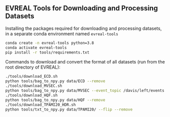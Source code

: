 ## EVREAL Tools for Downloading and Processing Datasets

Installing the packages required for downloading and processing datasets, in a separate conda environment named `evreal-tools`
```bash
conda create -n evreal-tools python=3.8
conda activate evreal-tools
pip install -r tools/requirements.txt
```

Commands to download and convert the format of all datasets (run from the root directory of EVREAL):
```bash
./tools/download_ECD.sh
python tools/bag_to_npy.py data/ECD --remove
./tools/download_MVSEC.sh
python tools/bag_to_npy.py data/MVSEC --event_topic /davis/left/events --image_topic /davis/left/image_raw --remove
./tools/download_HQF.sh
python tools/bag_to_npy.py data/HQF --remove
./tools/download_TPAMI20_HDR.sh
python tools/txt_to_npy.py data/TPAMI20/ --flip --remove
```
